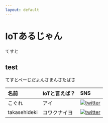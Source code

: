 ```yaml
---
layout: default
---
```


# IoTあるじゃん

てすと

## test

てすとぺーじだよんさまんさたばさ




| 名前        | IoTと言えば？          | SNS |
|:-------------|:------------------|:------|
| こぐれ           | アイ | [![twitter](https://www.google.com/url?sa=i&url=https%3A%2F%2Fdohack.jp%2Fsns%2Ftwitter-free-image-for-icon&psig=AOvVaw0hmD6veKkQsd-DqnTkCFId&ust=1592389738124000&source=images&cd=vfe&ved=0CAIQjRxqFwoTCIizsZeQhuoCFQAAAAAdAAAAABAD)](https://twitter.com/iot_algyan)  |
| takasehideki           | コワクナイヨ | [![twitter](https://www.google.com/url?sa=i&url=https%3A%2F%2Fdohack.jp%2Fsns%2Ftwitter-free-image-for-icon&psig=AOvVaw0hmD6veKkQsd-DqnTkCFId&ust=1592389738124000&source=images&cd=vfe&ved=0CAIQjRxqFwoTCIizsZeQhuoCFQAAAAAdAAAAABAD)](https://twitter.com/TAKASEhideki)   |

